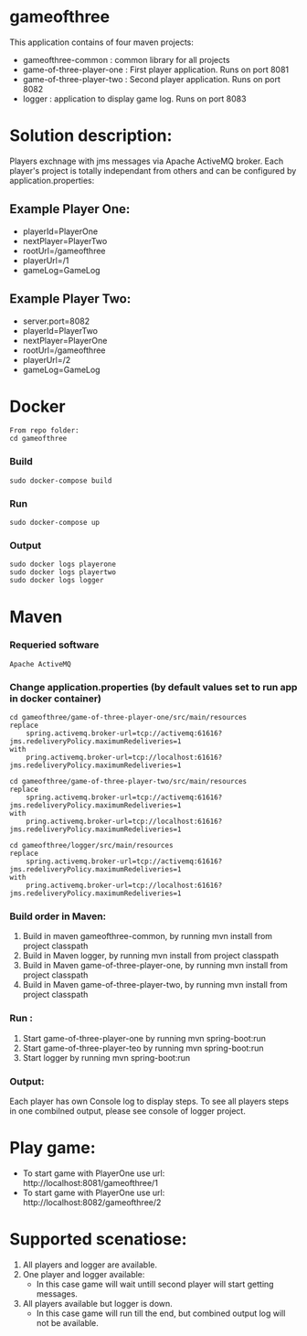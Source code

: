 # gameofthree
This application contains of four maven projects:
 - gameofthree-common : common library for all projects
 - game-of-three-player-one : First player application. Runs on port 8081
 - game-of-three-player-two : Second player application. Runs on port 8082
 - logger : application to display game log. Runs on port 8083


# Solution description:
Players exchnage with jms messages via Apache ActiveMQ broker.
Each player's project is totally independant from others and can be configured by application.properties:

## Example Player One:
- playerId=PlayerOne
- nextPlayer=PlayerTwo
- rootUrl=/gameofthree
- playerUrl=/1
- gameLog=GameLog
	
## Example Player Two:
- server.port=8082
- playerId=PlayerTwo
- nextPlayer=PlayerOne
- rootUrl=/gameofthree
- playerUrl=/2
- gameLog=GameLog

# Docker
	From repo folder: 
	cd gameofthree
### Build
	sudo docker-compose build
### Run
	sudo docker-compose up
### Output
	sudo docker logs playerone
	sudo docker logs playertwo
	sudo docker logs logger

# Maven
### Requeried software
	Apache ActiveMQ
### Change application.properties (by default values set to run app in docker container)
	cd gameofthree/game-of-three-player-one/src/main/resources
	replace 
		spring.activemq.broker-url=tcp://activemq:61616?jms.redeliveryPolicy.maximumRedeliveries=1
	with
		pring.activemq.broker-url=tcp://localhost:61616?jms.redeliveryPolicy.maximumRedeliveries=1
		
	cd gameofthree/game-of-three-player-two/src/main/resources
	replace 
		spring.activemq.broker-url=tcp://activemq:61616?jms.redeliveryPolicy.maximumRedeliveries=1
	with
		pring.activemq.broker-url=tcp://localhost:61616?jms.redeliveryPolicy.maximumRedeliveries=1
		
	cd gameofthree/logger/src/main/resources
	replace 
		spring.activemq.broker-url=tcp://activemq:61616?jms.redeliveryPolicy.maximumRedeliveries=1
	with
		pring.activemq.broker-url=tcp://localhost:61616?jms.redeliveryPolicy.maximumRedeliveries=1

### Build order in Maven:
1. Build in maven gameofthree-common, by running mvn install from project classpath
2. Build in Maven logger, by running mvn install from project classpath
2. Build in Maven game-of-three-player-one, by running mvn install from project classpath
4. Build in Maven game-of-three-player-two, by running mvn install from project classpath
	
### Run :
1. Start game-of-three-player-one by running mvn spring-boot:run
1. Start game-of-three-player-teo by running mvn spring-boot:run
1. Start logger by running mvn spring-boot:run

### Output:
Each player has own Console log to display steps.
To see all players steps in one combilned output, please see console of logger project.


# Play game:
 - To start game with PlayerOne use url: http://localhost:8081/gameofthree/1
 - To start game with PlayerOne use url: http://localhost:8082/gameofthree/2


# Supported scenatiose:
1. All players and logger are available.
2. One player and logger available:
	- In this case game will wait untill second player will start getting messages.
3. All players available but logger is down.
	- In this case game will run till the end, but combined output log will not be available.
